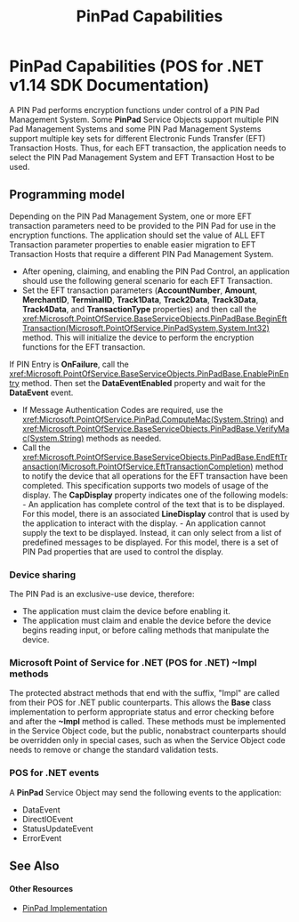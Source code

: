 ﻿---
title: PinPad Capabilities
description: PinPad Capabilities (POS for .NET v1.14 SDK Documentation)
ms.date: 03/03/2014
ms.update-cycle: 1825-days
ms.topic: how-to
ms.custom: "pos-restored-from-archive,UpdateFrequency5"
---

# PinPad Capabilities (POS for .NET v1.14 SDK Documentation)

A PIN Pad performs encryption functions under control of a PIN Pad Management System. Some **PinPad** Service Objects support multiple PIN Pad Management Systems and some PIN Pad Management Systems support multiple key sets for different Electronic Funds Transfer (EFT) Transaction Hosts. Thus, for each EFT transaction, the application needs to select the PIN Pad Management System and EFT Transaction Host to be used.

## Programming model

Depending on the PIN Pad Management System, one or more EFT transaction parameters need to be provided to the PIN Pad for use in the encryption functions. The application should set the value of ALL EFT Transaction parameter properties to enable easier migration to EFT Transaction Hosts that require a different PIN Pad Management System.

- After opening, claiming, and enabling the PIN Pad Control, an application should use the following general scenario for each EFT Transaction.
- Set the EFT transaction parameters (**AccountNumber**, **Amount**, **MerchantID**, **TerminalID**, **Track1Data**, **Track2Data**, **Track3Data**, **Track4Data**, and **TransactionType** properties) and then call the <xref:Microsoft.PointOfService.BaseServiceObjects.PinPadBase.BeginEftTransaction(Microsoft.PointOfService.PinPadSystem,System.Int32)> method. This will initialize the device to perform the encryption functions for the EFT transaction.

If PIN Entry is **OnFailure**, call the <xref:Microsoft.PointOfService.BaseServiceObjects.PinPadBase.EnablePinEntry> method. Then set the **DataEventEnabled** property and wait for the **DataEvent** event.

- If Message Authentication Codes are required, use the <xref:Microsoft.PointOfService.PinPad.ComputeMac(System.String)> and <xref:Microsoft.PointOfService.BaseServiceObjects.PinPadBase.VerifyMac(System.String)> methods as needed.
- Call the <xref:Microsoft.PointOfService.BaseServiceObjects.PinPadBase.EndEftTransaction(Microsoft.PointOfService.EftTransactionCompletion)> method to notify the device that all operations for the EFT transaction have been completed. This specification supports two models of usage of the display. The **CapDisplay** property indicates one of the following models:
      - An application has complete control of the text that is to be displayed. For this model, there is an associated **LineDisplay** control that is used by the application to interact with the display.
      - An application cannot supply the text to be displayed. Instead, it can only select from a list of predefined messages to be displayed. For this model, there is a set of PIN Pad properties that are used to control the display.

### Device sharing

The PIN Pad is an exclusive-use device, therefore:

- The application must claim the device before enabling it.
- The application must claim and enable the device before the device begins reading input, or before calling methods that manipulate the device.

### Microsoft Point of Service for .NET (POS for .NET) ~Impl methods

The protected abstract methods that end with the suffix, "Impl" are called from their POS for .NET public counterparts. This allows the **Base** class implementation to perform appropriate status and error checking before and after the **~Impl** method is called. These methods must be implemented in the Service Object code, but the public, nonabstract counterparts should be overridden only in special cases, such as when the Service Object code needs to remove or change the standard validation tests.

### POS for .NET events

A **PinPad** Service Object may send the following events to the application:

- DataEvent
- DirectIOEvent
- StatusUpdateEvent
- ErrorEvent

## See Also

#### Other Resources

- [PinPad Implementation](pinpad-implementation.md)
